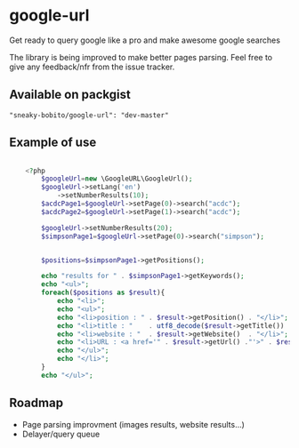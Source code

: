 google-url
==========

Get ready to query google like a pro and make awesome google searches

The library is being improved to make better pages parsing. Feel free to give any feedback/nfr from the issue tracker.

Available on packgist
---------------------

``"sneaky-bobito/google-url": "dev-master"``

Example of use
--------------

```php

    <?php
        $googleUrl=new \GoogleURL\GoogleUrl();
        $googleUrl->setLang('en')
            ->setNumberResults(10);
        $acdcPage1=$googleUrl->setPage(0)->search("acdc");
        $acdcPage2=$googleUrl->setPage(1)->search("acdc");

        $googleUrl->setNumberResults(20);
        $simpsonPage1=$googleUrl->setPage(0)->search("simpson");


        $positions=$simpsonPage1->getPositions();

        echo "results for " . $simpsonPage1->getKeywords();
        echo "<ul>";
        foreach($positions as $result){
            echo "<li>";
            echo "<ul>";
            echo "<li>position : " . $result->getPosition() . "</li>";
            echo "<li>title : "    . utf8_decode($result->getTitle())    . "</li>";
            echo "<li>website : "  . $result->getWebsite()  . "</li>";
            echo "<li>URL : <a href='" . $result->getUrl() ."'>" . $result->getUrl() . "</a></li>";
            echo "</ul>";
            echo "</li>";
        }
        echo "</ul>";
```


Roadmap
-------

* Page parsing improvment (images results, website results...)
* Delayer/query queue

